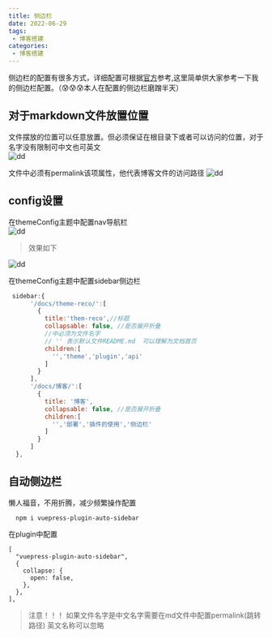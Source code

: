 ```yaml
---
title: 侧边栏
date: 2022-06-29
tags:
 - 博客搭建
categories:
 - 博客搭建
---
```


侧边栏的配置有很多方式，详细配置可根据[官方](https://vuepress.vuejs.org/zh/theme/default-theme-config.html#%E4%BE%A7%E8%BE%B9%E6%A0%8F)参考,这里简单供大家参考一下我的侧边栏配置。（😰😰😰本人在配置的侧边栏磨蹭半天）

## 对于markdown文件放置位置
文件摆放的位置可以任意放置。但必须保证在根目录下或者可以访问的位置，对于名字没有限制可中文也可英文<br>
![dd](https://s1.ax1x.com/2022/06/29/jmRvaF.png)<br>

文件中必须有permalink该项属性，他代表博客文件的访问路径
![dd](https://s1.ax1x.com/2022/06/29/jmW1qf.png)

## config设置

在themeConfig主题中配置nav导航栏<br>
![dd](https://s1.ax1x.com/2022/06/29/jmWhsx.png)<br>
>效果如下<br>

![dd](https://s1.ax1x.com/2022/06/29/jmWvOP.png)<br>


在themeConfig主题中配置sidebar侧边栏<br>

```javascript
 sidebar:{
      '/docs/theme-reco/':[
        {
          title:'them-reco',//标题
          collapsable: false, //是否展开折叠
          //中必须为文件名字 
          // '' 表示默认文件README.md  可以理解为文档首页
          children:[
            '','theme','plugin','api'
          ]
        }
      ],
      '/docs/博客/':[
        {
          title: '博客',
          collapsable: false, //是否展开折叠
          children:[
            '','部署','插件的使用','侧边栏'
          ]
        } 
      ]
  },
```
## 自动侧边栏
懒人福音，不用折腾，减少频繁操作配置

```javacript
  npm i vuepress-plugin-auto-sidebar
```

在plugin中配置

```javacript
[
  "vuepress-plugin-auto-sidebar",
  {
    collapse: {
      open: false,
    },
  },
],
```
>注意！！！  如果文件名字是中文名字需要在md文件中配置permalink(跳转路径) 英文名称可以忽略

